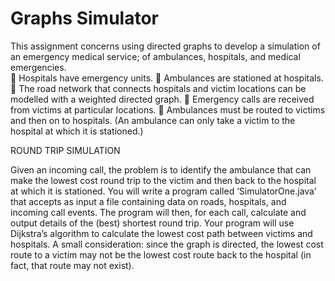 # Graphs Simulator
This assignment concerns using directed graphs to develop a simulation of an emergency medical service; of ambulances, hospitals, and medical emergencies.  
 Hospitals have emergency units.  Ambulances are stationed at hospitals. 
 The road network that connects hospitals and victim locations can be modelled with a weighted directed graph. 
 Emergency calls are received from victims at particular locations. 
 Ambulances must be routed to victims and then on to hospitals. 
(An ambulance can only take a victim to the hospital at which it is stationed.) 

ROUND TRIP SIMULATION

Given an incoming call, the problem is to identify the ambulance that can make the lowest cost round trip to the victim and then back to the hospital at which it is stationed. 
You will write a program called ‘SimulatorOne.java’ that accepts as input a file containing data on roads, hospitals, and incoming call events. The program will then, for each call, calculate and output details of the (best) shortest round trip. 
Your program will use Dijkstra’s algorithm to calculate the lowest cost path between victims and hospitals. 
A small consideration: since the graph is directed, the lowest cost route to a victim may not be the lowest cost route back to the hospital (in fact, that route may not exist). 